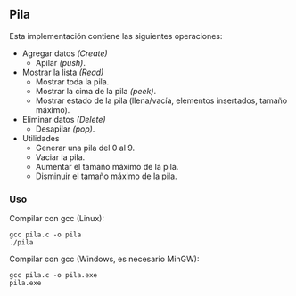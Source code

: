 ## Pila

Esta implementación contiene las siguientes operaciones:

- Agregar datos _(Create)_
  - Apilar _(push)_.
- Mostrar la lista _(Read)_
  - Mostrar toda la pila.
  - Mostrar la cima de la pila _(peek)_.
  - Mostrar estado de la pila (llena/vacía, elementos insertados, tamaño máximo).
- Eliminar datos _(Delete)_
  - Desapilar _(pop)_.
- Utilidades
  - Generar una pila del 0 al 9.
  - Vaciar la pila.
  - Aumentar el tamaño máximo de la pila.
  - Disminuir el tamaño máximo de la pila.

### Uso

Compilar con gcc (Linux):

```
gcc pila.c -o pila
./pila
```

Compilar con gcc (Windows, es necesario MinGW):

```
gcc pila.c -o pila.exe
pila.exe
```
